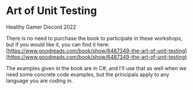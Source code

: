 # Art of Unit Testing

Healthy Gamer Discord 2022

There is no need to purchase the book to participate in these workshops, but if you would like it, you can find it here: [https://www.goodreads.com/book/show/6487349-the-art-of-unit-testing](https://www.goodreads.com/book/show/6487349-the-art-of-unit-testing)

The examples given in the book are in C#, and I'll use that as well when we need some concrete code examples, but the principals apply to any language you are coding in.
